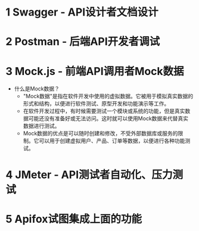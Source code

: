 #  1 Swagger - API设计者文档设计

# 2 Postman - 后端API开发者调试

# 3 Mock.js - 前端API调用者Mock数据

- 什么是Mock数据？
  - "Mock数据"是指在软件开发中使用的虚拟数据。它被用于模拟真实数据的形式和结构，以便进行软件测试、原型开发和功能演示等工作。
  - 在软件开发过程中，有时候需要测试一个模块或系统的功能，但是真实数据可能还没有准备好或无法访问。这时就可以使用Mock数据来代替真实数据进行测试。
  - Mock数据的优点是可以随时创建和修改，不受外部数据库或服务的限制。它可以用于创建虚拟用户、产品、订单等数据，以便进行各种功能测试。

# 4 JMeter - API测试者自动化、压力测试

# 5 Apifox试图集成上面的功能 


